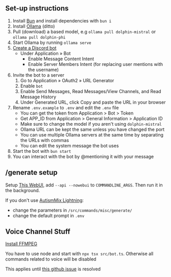 ## Set-up instructions
1. Install [Bun](https://bun.sh) and install dependencies with `bun i`
2. Install [Ollama](https://github.com/jmorganca/ollama) (ditto)
3. Pull (download) a based model, e.g `ollama pull dolphin-mistral` or `ollama pull dolphin-phi`
4. Start Ollama by running `ollama serve`
5. [Create a Discord bot](https://discord.com/developers/applications)
    - Under Application » Bot
        - Enable Message Content Intent
        - Enable Server Members Intent (for replacing user mentions with the username)
6. Invite the bot to a server
    1. Go to Application » OAuth2 » URL Generator
    2. Enable `bot`
    3. Enable Send Messages, Read Messages/View Channels, and Read Message History
    4. Under Generated URL, click Copy and paste the URL in your browser
7. Rename `.env.example` to `.env` and edit the `.env` file
    - You can get the token from Application > Bot > Token
    - Get APP_ID from Application > General Information > Application ID
    - Make sure to change the model if you aren't using `dolphin-mistral`
    - Ollama URL can be kept the same unless you have changed the port
    - You can use multiple Ollama servers at the same time by separating the URLs with commas
    - You can edit the system message the bot uses
8. Start the bot with `bun start`
9. You can interact with the bot by @mentioning it with your message

## /generate setup
Setup [This WebUI](https://github.com/lllyasviel/stable-diffusion-webui-forge), add `--api --nowebui` to `COMMANDLINE_ARGS`. Then run it in the background.

If you don't use [AutismMix Lightning](https://civitai.com/models/288584?modelVersionId=379259):
- change the parameters in `/src/commands/misc/generate/`
- change the default prompt in `.env`

## Voice Channel Stuff
[Install FFMPEG](https://ffmpeg.org)

You have to use node and start with `npx tsx src/bot.ts`. Otherwise all commands related to voice will be disabled

This applies until [this github issue](https://github.com/oven-sh/bun/issues/1630) is resolved
